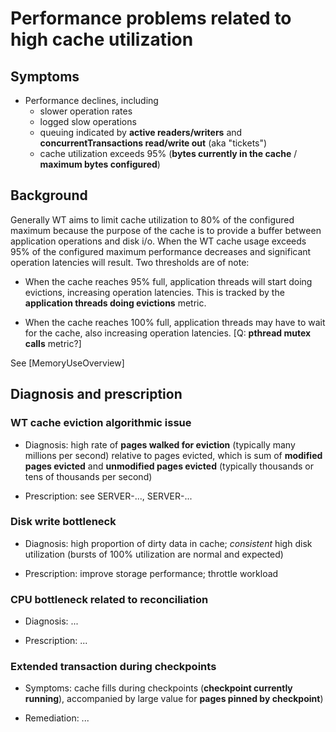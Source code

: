 # Performance problems related to high cache utilization

## Symptoms

* Performance declines, including
  * slower operation rates
  * logged slow operations
  * queuing indicated by **active readers/writers** and
    **concurrentTransactions read/write out** (aka "tickets")
  * cache utilization exceeds 95% (**bytes currently in the cache** / **maximum bytes configured**)

## Background

Generally WT aims to limit cache utilization to 80% of the configured maximum
because the purpose of the cache is to provide a buffer between application
operations and disk i/o.  When the WT cache usage exceeds 95% of the configured
maximum performance decreases and significant operation latencies will result.
Two thresholds are of note:

* When the cache reaches 95% full, application threads will start doing
  evictions, increasing operation latencies. This is tracked by the
  **application threads doing evictions** metric.

* When the cache reaches 100% full, application threads may have to wait for
  the cache, also increasing operation latencies.
  [Q: **pthread mutex calls** metric?]

See [MemoryUseOverview]

## Diagnosis and prescription

### WT cache eviction algorithmic issue

* Diagnosis: high rate of **pages walked for eviction** (typically many
  millions per second) relative to pages evicted, which is sum of
  **modified pages evicted** and **unmodified pages evicted** (typically
  thousands or tens of thousands per second)

* Prescription: see SERVER-..., SERVER-...

### Disk write bottleneck

* Diagnosis: high proportion of dirty data in cache; *consistent* high disk
  utilization (bursts of 100% utilization are normal and expected)

* Prescription: improve storage performance; throttle workload

### CPU bottleneck related to reconciliation

* Diagnosis: ...

* Prescription: ...

### Extended transaction during checkpoints

* Symptoms: cache fills during checkpoints (**checkpoint currently
  running**), accompanied by large value for **pages pinned by
  checkpoint**)

* Remediation: ...

